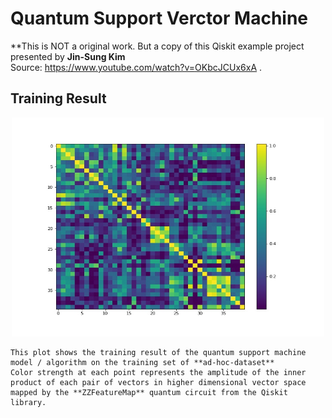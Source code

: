 # Quantum Support Verctor Machine   


**This is NOT a original work. But a copy of this Qiskit example project presented by **Jin-Sung Kim**  
Source: https://www.youtube.com/watch?v=OKbcJCUx6xA .


## Training Result  

<p align="center">
    <img src="ad-hoc-data_Kernel_Matrix.jpg" alt="kernel matrix"
         title="QML ad-hoc-data training Kernel Matrix" width="500 px0" height="350"/>  
    
    
    This plot shows the training result of the quantum support machine model / algorithm on the training set of **ad-hoc-dataset**
    Color strength at each point represents the amplitude of the inner product of each pair of vectors in higher dimensional vector space mapped by the **ZZFeatureMap** quantum circuit from the Qiskit library.  

